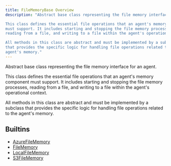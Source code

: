 ```yaml
---
title: FileMemoryBase Overview
description: "Abstract base class representing the file memory interface for an agent.

This class defines the essential file operations that an agent's memory component
must support. It includes starting and stopping the file memory processes,
reading from a file, and writing to a file within the agent's operational context.

All methods in this class are abstract and must be implemented by a subclass
that provides the specific logic for handling file operations related to the
agent's memory."
---
```

Abstract base class representing the file memory interface for an agent.

This class defines the essential file operations that an agent's memory component
must support. It includes starting and stopping the file memory processes,
reading from a file, and writing to a file within the agent's operational context.

All methods in this class are abstract and must be implemented by a subclass
that provides the specific logic for handling file operations related to the
agent's memory.
## Builtins
* [AzureFileMemory](/docs/components/filememorybase/azurefilememory/)
* [FileMemory](/docs/components/filememorybase/filememory/)
* [LocalFileMemory](/docs/components/filememorybase/localfilememory/)
* [S3FileMemory](/docs/components/filememorybase/s3filememory/)